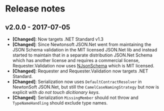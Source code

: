 # Release notes

## v2.0.0 - 2017-07-05
- **[Changed]**: Now targets .NET Standard v1.3
- **[Changed]**: Since Newtonsoft JSON.Net went from maintaining the JSON Schema validation in the MIT licensed JSON.Net lib and instead started to maintain that in a separate distribution JSON.Net Schema which has another license and requires a commercial license, Requester.Validation now uses [NJsonSchema](https://github.com/RSuter/NJsonSchema) which is MIT licensed.
- **[Changed]**: Requester and Requester.Validation now targets .NET Standard.
- **[Changed]**: Serialization now uses `DefaultContractResolver` in NewtonSoft JSON.Net, but still the `CamelCaseNamingStrategy` but now is explicit with *do not touch dicitionary keys*.
- **[Changed]**: Serialization `MissingMember` should not throw and `TypeNameHandling` should exclude type names.
